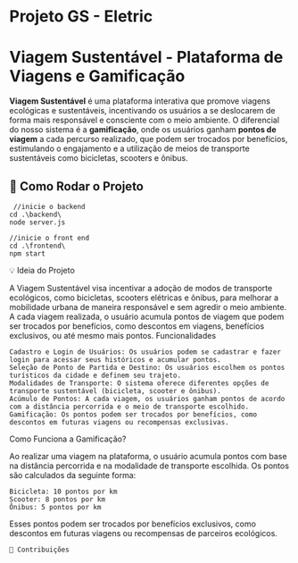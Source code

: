 # Projeto GS - Eletric

# Viagem Sustentável - Plataforma de Viagens e Gamificação

**Viagem Sustentável** é uma plataforma interativa que promove viagens ecológicas e sustentáveis, incentivando os usuários a se deslocarem de forma mais responsável e consciente com o meio ambiente. O diferencial do nosso sistema é a **gamificação**, onde os usuários ganham **pontos de viagem** a cada percurso realizado, que podem ser trocados por benefícios, estimulando o engajamento e a utilização de meios de transporte sustentáveis como bicicletas, scooters e ônibus.

## 🚀 Como Rodar o Projeto

     //inicie o backend
    cd .\backend\
    node server.js
    
    //inicie o front end
    cd .\frontend\
    npm start

💡 Ideia do Projeto

A Viagem Sustentável visa incentivar a adoção de modos de transporte ecológicos, como bicicletas, scooters elétricas e ônibus, para melhorar a mobilidade urbana de maneira responsável e sem agredir o meio ambiente. A cada viagem realizada, o usuário acumula pontos de viagem que podem ser trocados por benefícios, como descontos em viagens, benefícios exclusivos, ou até mesmo mais pontos.
Funcionalidades

    Cadastro e Login de Usuários: Os usuários podem se cadastrar e fazer login para acessar seus históricos e acumular pontos.
    Seleção de Ponto de Partida e Destino: Os usuários escolhem os pontos turísticos da cidade e definem seu trajeto.
    Modalidades de Transporte: O sistema oferece diferentes opções de transporte sustentável (bicicleta, scooter e ônibus).
    Acúmulo de Pontos: A cada viagem, os usuários ganham pontos de acordo com a distância percorrida e o meio de transporte escolhido.
    Gamificação: Os pontos podem ser trocados por benefícios, como descontos em futuras viagens ou recompensas exclusivas.

Como Funciona a Gamificação?

Ao realizar uma viagem na plataforma, o usuário acumula pontos com base na distância percorrida e na modalidade de transporte escolhida. Os pontos são calculados da seguinte forma:

    Bicicleta: 10 pontos por km
    Scooter: 8 pontos por km
    Ônibus: 5 pontos por km

Esses pontos podem ser trocados por benefícios exclusivos, como descontos em futuras viagens ou recompensas de parceiros ecológicos.


    📝 Contribuições

    